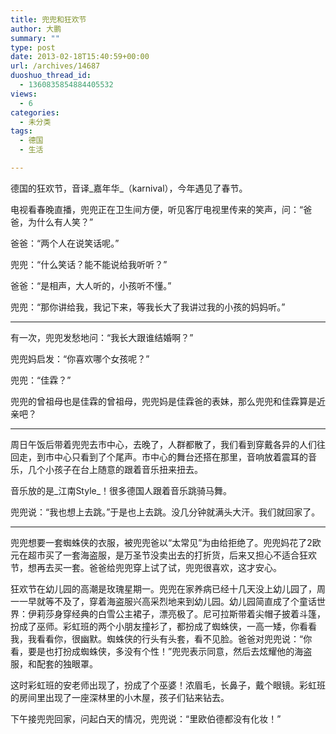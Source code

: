 ```yaml
---
title: 兜兜和狂欢节
author: 大鹏
summary: ""
type: post
date: 2013-02-18T15:40:59+00:00
url: /archives/14687
duoshuo_thread_id:
  - 1360835854884405532
views:
  - 6
categories:
  - 未分类
tags:
  - 德国
  - 生活

---
```

德国的狂欢节，音译_嘉年华_（karnival），今年遇见了春节。

电视看春晚直播，兜兜正在卫生间方便，听见客厅电视里传来的笑声，问：“爸爸，为什么有人笑？”

爸爸：“两个人在说笑话呢。”

兜兜：“什么笑话？能不能说给我听听？”

爸爸：“是相声，大人听的，小孩听不懂。”

兜兜：“那你讲给我，我记下来，等我长大了我讲过我的小孩的妈妈听。”

* * *

有一次，兜兜发愁地问：“我长大跟谁结婚啊？”

兜兜妈启发：“你喜欢哪个女孩呢？”

兜兜：“佳霖？”

兜兜的曾祖母也是佳霖的曾祖母，兜兜妈是佳霖爸的表妹，那么兜兜和佳霖算是近亲吧？

* * *

周日午饭后带着兜兜去市中心，去晚了，人群都散了，我们看到穿戴各异的人们往回走，到市中心只看到了个尾声。市中心的舞台还搭在那里，音响放着震耳的音乐，几个小孩子在台上随意的跟着音乐扭来扭去。

音乐放的是_江南Style_！很多德国人跟着音乐跳骑马舞。

兜兜说：“我也想上去跳。”于是也上去跳。没几分钟就满头大汗。我们就回家了。

* * *

兜兜想要一套蜘蛛侠的衣服，被兜兜爸以“太常见”为由给拒绝了。兜兜妈花了2欧元在超市买了一套海盗服，是万圣节没卖出去的打折货，后来又担心不适合狂欢节，想再去买一套。爸爸给兜兜穿上试了试，兜兜很喜欢，这才安心。

狂欢节在幼儿园的高潮是玫瑰星期一。兜兜在家养病已经十几天没上幼儿园了，周一一早就等不及了，穿着海盗服兴高采烈地来到幼儿园。幼儿园简直成了个童话世界：伊莉莎身穿经典的白雪公主裙子，漂亮极了。尼可拉斯带着尖帽子披着斗篷，扮成了巫师。彩虹班的两个小朋友撞衫了，都扮成了蜘蛛侠，一高一矮，你看看我，我看看你，很幽默。蜘蛛侠的行头有头套，看不见脸。爸爸对兜兜说：“你看，要是也打扮成蜘蛛侠，多没有个性！”兜兜表示同意，然后去炫耀他的海盗服，和配套的独眼罩。

这时彩虹班的安老师出现了，扮成了个巫婆！浓眉毛，长鼻子，戴个眼镜。彩虹班的房间里出现了一座深林里的小木屋，孩子们钻来钻去。

下午接兜兜回家，问起白天的情况，兜兜说：“里欧伯德都没有化妆！”
